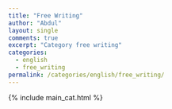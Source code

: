 ```yaml
---
title: "Free Writing"
author: "Abdul"
layout: single
comments: true
excerpt: "Category free writing"
categories:
  - english
  - free_writing
permalink: /categories/english/free_writing/
---
```

{% include main_cat.html %}
